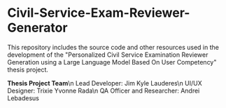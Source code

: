 # Civil-Service-Exam-Reviewer-Generator
This repository includes the source code and other resources used in the development of the "Personalized Civil Service Examination Reviewer Generation using a Large Language Model Based On User Competency" thesis project.

**Thesis Project Team**\n
Lead Developer: Jim Kyle Lauderes\n
UI/UX Designer: Trixie Yvonne Rada\n
QA Officer and Researcher: Andrei Lebadesus
